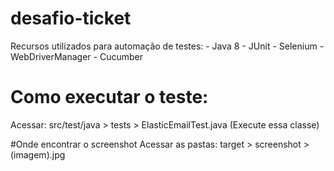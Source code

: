 # desafio-ticket

Recursos utilizados para automação de testes: - Java 8 - JUnit - Selenium - WebDriverManager - Cucumber

# Como executar o teste:
Acessar: src/test/java > tests > ElasticEmailTest.java (Execute essa classe)

#Onde encontrar o screenshot
Acessar as pastas: target > screenshot > (imagem).jpg
